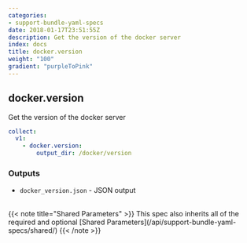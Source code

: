 ```yaml
---
categories:
- support-bundle-yaml-specs
date: 2018-01-17T23:51:55Z
description: Get the version of the docker server
index: docs
title: docker.version
weight: "100"
gradient: "purpleToPink"
---
```


## docker.version

Get the version of the docker server


```yaml
collect:
  v1:
    - docker.version:
        output_dir: /docker/version
```


### Outputs

    
- `docker_version.json` - JSON output


<br>
{{< note title="Shared Parameters" >}}
This spec also inherits all of the required and optional [Shared Parameters](/api/support-bundle-yaml-specs/shared/)
{{< /note >}}

  